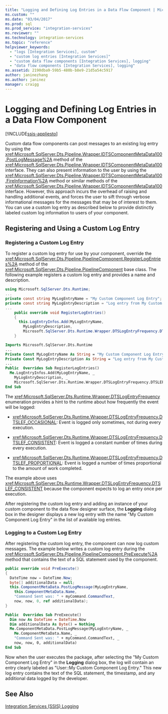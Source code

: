 ```yaml
---
title: "Logging and Defining Log Entries in a Data Flow Component | Microsoft Docs"
ms.custom: ""
ms.date: "03/04/2017"
ms.prod: sql
ms.prod_service: "integration-services"
ms.reviewer: ""
ms.technology: integration-services
ms.topic: "reference"
helpviewer_keywords: 
  - "logs [Integration Services], custom"
  - "custom log entries [Integration Services]"
  - "custom data flow components [Integration Services], logging"
  - "data flow components [Integration Services], logging"
ms.assetid: 2190dba9-59b5-480b-b8e9-21d5a54c5917
author: janinezhang
ms.author: janinez
manager: craigg
---
```

# Logging and Defining Log Entries in a Data Flow Component

[!INCLUDE[ssis-appliesto](../../../includes/ssis-appliesto-ssvrpluslinux-asdb-asdw-xxx.md)]


  Custom data flow components can post messages to an existing log entry by using the <xref:Microsoft.SqlServer.Dts.Pipeline.Wrapper.IDTSComponentMetaData100.PostLogMessage%2A> method of the <xref:Microsoft.SqlServer.Dts.Pipeline.Wrapper.IDTSComponentMetaData100> interface. They can also present information to the user by using the <xref:Microsoft.SqlServer.Dts.Pipeline.Wrapper.IDTSComponentMetaData100.FireInformation%2A> method or similar methods of the <xref:Microsoft.SqlServer.Dts.Pipeline.Wrapper.IDTSComponentMetaData100> interface. However, this approach incurs the overhead of raising and handling additional events, and forces the user to sift through verbose informational messages for the messages that may be of interest to them. You can use a custom log entry as described below to provide distinctly labeled custom log information to users of your component.  
  
## Registering and Using a Custom Log Entry  
  
### Registering a Custom Log Entry  
 To register a custom log entry for use by your component, override the <xref:Microsoft.SqlServer.Dts.Pipeline.PipelineComponent.RegisterLogEntries%2A> method of the <xref:Microsoft.SqlServer.Dts.Pipeline.PipelineComponent> base class. The following example registers a custom log entry and provides a name and description.  
  
```csharp  
using Microsoft.SqlServer.Dts.Runtime;  
...  
private const string MyLogEntryName = "My Custom Component Log Entry";  
private const string MyLogEntryDescription = "Log entry from My Custom Component ";  
...  
    public override void RegisterLogEntries()  
    {  
      this.LogEntryInfos.Add(MyLogEntryName,  
        MyLogEntryDescription,  
        Microsoft.SqlServer.Dts.Runtime.Wrapper.DTSLogEntryFrequency.DTSLEF_CONSISTENT);  
    }  
```  
  
```vb  
Imports Microsoft.SqlServer.Dts.Runtime  
...  
Private Const MyLogEntryName As String = "My Custom Component Log Entry"   
Private Const MyLogEntryDescription As String = "Log entry from My Custom Component "  
...  
Public  Overrides Sub RegisterLogEntries()   
  Me.LogEntryInfos.Add(MyLogEntryName, _  
    MyLogEntryDescription, _  
    Microsoft.SqlServer.Dts.Runtime.Wrapper.DTSLogEntryFrequency.DTSLEF_CONSISTENT)   
End Sub  
```  
  
 The <xref:Microsoft.SqlServer.Dts.Runtime.Wrapper.DTSLogEntryFrequency> enumeration provides a hint to the runtime about how frequently the event will be logged:  
  
-   <xref:Microsoft.SqlServer.Dts.Runtime.Wrapper.DTSLogEntryFrequency.DTSLEF_OCCASIONAL>: Event is logged only sometimes, not during every execution.  
  
-   <xref:Microsoft.SqlServer.Dts.Runtime.Wrapper.DTSLogEntryFrequency.DTSLEF_CONSISTENT>: Event is logged a constant number of times during every execution.  
  
-   <xref:Microsoft.SqlServer.Dts.Runtime.Wrapper.DTSLogEntryFrequency.DTSLEF_PROPORTIONAL>: Event is logged a number of times proportional to the amount of work completed.  
  
 The example above uses <xref:Microsoft.SqlServer.Dts.Runtime.Wrapper.DTSLogEntryFrequency.DTSLEF_CONSISTENT> because the component expects to log an entry once per execution.  
  
 After registering the custom log entry and adding an instance of your custom component to the data flow designer surface, the **Logging** dialog box in the designer displays a new log entry with the name "My Custom Component Log Entry" in the list of available log entries.  
  
### Logging to a Custom Log Entry  
 After registering the custom log entry, the component can now log custom messages. The example below writes a custom log entry during the <xref:Microsoft.SqlServer.Dts.Pipeline.PipelineComponent.PreExecute%2A> method that contains the text of a SQL statement used by the component.  
  
```csharp  
public override void PreExecute()  
{  
  DateTime now = DateTime.Now;  
  byte[] additionalData = null;  
  this.ComponentMetaData.PostLogMessage(MyLogEntryName,  
    this.ComponentMetaData.Name,  
    "Command Sent was: " + myCommand.CommandText,  
    now, now, 0, ref additionalData);  
}  
```  
  
```vb  
Public  Overrides Sub PreExecute()   
  Dim now As DateTime = DateTime.Now   
  Dim additionalData As Byte() = Nothing   
  Me.ComponentMetaData.PostLogMessage(MyLogEntryName, _  
    Me.ComponentMetaData.Name, _  
    "Command Sent was: " + myCommand.CommandText, _  
    now, now, 0, additionalData)   
End Sub  
```  
  
 Now when the user executes the package, after selecting the "My Custom Component Log Entry" in the **Logging** dialog box, the log will contain an entry clearly labeled as "User::My Custom Component Log Entry." This new log entry contains the text of the SQL statement, the timestamp, and any additional data logged by the developer.  
  
## See Also  
 [Integration Services &#40;SSIS&#41; Logging](../../../integration-services/performance/integration-services-ssis-logging.md)  
  
  
